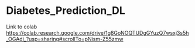 # Diabetes_Prediction_DL
Link to colab
https://colab.research.google.com/drive/1g8GoNOQTUDgGYuzQ7wsxj3s5h_OGAdi_?usp=sharing#scrollTo=pNism-Z55zmw
